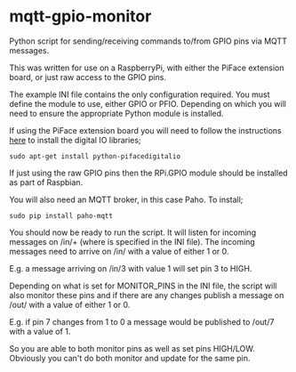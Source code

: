 mqtt-gpio-monitor
=================

Python script for sending/receiving commands to/from GPIO pins via MQTT messages.

This was written for use on a RaspberryPi, with either the PiFace extension board, or just raw access to the GPIO pins. 

The example INI file contains the only configuration required. You must define the module to use, either GPIO or PFIO. Depending on which you will need to ensure the appropriate Python module is installed.

If using the PiFace extension board you will need to follow the instructions [here](http://piface.github.io/pifacedigitalio/installation.html) to install the digital IO libraries;

    sudo apt-get install python-pifacedigitalio

If just using the raw GPIO pins then the RPi.GPIO module should be installed as part of Raspbian.

You will also need an MQTT broker, in this case Paho. To install;

    sudo pip install paho-mqtt

You should now be ready to run the script. It will listen for incoming messages on <topic>/in/+ (where <topic> is specified in the INI file). The incoming messages need to arrive on <topic>/in/<pin> with a value of either 1 or 0. 

E.g. a message arriving on <topic>/in/3 with value 1 will set pin 3 to HIGH. 

Depending on what is set for MONITOR_PINS in the INI file, the script will also monitor these pins and if there are any changes publish a message on <topic>/out/<pin> with a value of either 1 or 0.

E.g. if pin 7 changes from 1 to 0 a message would be published to <topic>/out/7 with a value of 1.

So you are able to both monitor pins as well as set pins HIGH/LOW. Obviously you can't do both monitor and update for the same pin.
